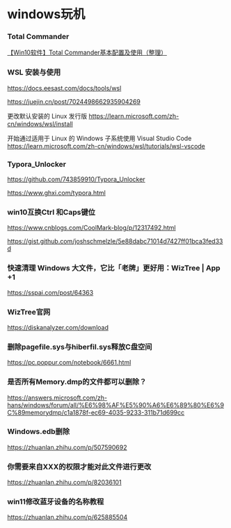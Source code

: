 # windows玩机

### Total Commander
[【Win10软件】Total Commander基本配置及使用（整理）](https://www.cnblogs.com/sjsea/p/13213210.html)

### WSL 安装与使用
https://docs.eesast.com/docs/tools/wsl

https://juejin.cn/post/7024498662935904269

更改默认安装的 Linux 发行版
<https://learn.microsoft.com/zh-cn/windows/wsl/install>

开始通过适用于 Linux 的 Windows 子系统使用 Visual Studio Code
<https://learn.microsoft.com/zh-cn/windows/wsl/tutorials/wsl-vscode>


### Typora_Unlocker
https://github.com/743859910/Typora_Unlocker

https://www.ghxi.com/typora.html

### win10互换Ctrl 和Caps键位
https://www.cnblogs.com/CoolMark-blog/p/12317492.html

https://gist.github.com/joshschmelzle/5e88dabc71014d7427ff01bca3fed33d


### 快速清理 Windows 大文件，它比「老牌」更好用：WizTree | App +1
https://sspai.com/post/64363

### WizTree官网
https://diskanalyzer.com/download

### 删除pagefile.sys与hiberfil.sys释放C盘空间
https://pc.poppur.com/notebook/6661.html

### 是否所有Memory.dmp的文件都可以删除？
https://answers.microsoft.com/zh-hans/windows/forum/all/%E6%98%AF%E5%90%A6%E6%89%80%E6%9C%89memorydmp/c1a1878f-ec69-4035-9233-311b71d699cc

### Windows.edb删除
https://zhuanlan.zhihu.com/p/507590692

### 你需要来自XXX的权限才能对此文件进行更改
https://zhuanlan.zhihu.com/p/82036101

### win11修改蓝牙设备的名称教程
https://zhuanlan.zhihu.com/p/625885504














